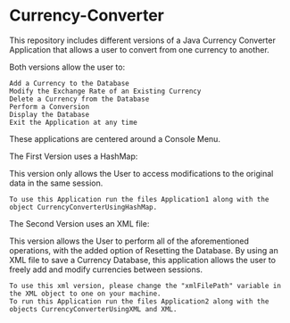 # Currency-Converter
This repository includes different versions of a Java Currency Converter Application that allows a user to convert from one currency to another. 

Both versions allow the user to:

	Add a Currency to the Database
	Modify the Exchange Rate of an Existing Currency
	Delete a Currency from the Database
	Perform a Conversion
	Display the Database
	Exit the Application at any time
	
These applications are centered around a Console Menu.


The First Version uses a HashMap: 
 
This version only allows the User to access modifications to the original data in the same session.

	To use this Application run the files Application1 along with the object CurrencyConverterUsingHashMap.


The Second Version uses an XML file:

This version allows the User to perform all of the aforementioned operations, with the added option of Resetting the Database.
By using an XML file to save a Currency Database, this application allows the user to freely add and modify currencies between sessions. 

	To use this xml version, please change the "xmlFilePath" variable in the XML object to one on your machine. 
	To run this Application run the files Application2 along with the objects CurrencyConverterUsingXML and XML.


